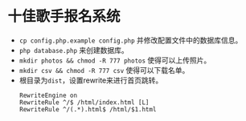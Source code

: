 # 十佳歌手报名系统

* `cp config.php.example config.php` 并修改配置文件中的数据库信息。
* `php database.php` 来创建数据库。
* `mkdir photos && chmod -R 777 photos` 使得可以上传照片。
* `mkdir csv && chmod -R 777 csv` 使得可以下载名单。
* 根目录为`dist`，设置rewrite来进行首页跳转。
  ```
  RewriteEngine on
  RewriteRule ^/$ /html/index.html [L]
  RewriteRule ^/(.*).html$ /html/$1.html
  ```
